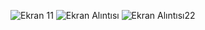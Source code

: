 ![Ekran 11](https://github.com/MehmetOzkan7/DonkeyKong/assets/105157679/7d9dd863-2be6-4240-ac6b-0db36672ab89)
![Ekran Alıntısı](https://github.com/MehmetOzkan7/HomeDesign/assets/105157679/551afc6d-2ffe-4824-beba-09f81079a8ba)
![Ekran Alıntısı22](https://github.com/MehmetOzkan7/HomeDesign/assets/105157679/be954b5c-2843-462b-b458-e3abf0afe158)

